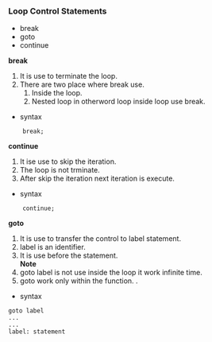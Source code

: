 ### Loop Control Statements  
* break  
* goto   
* continue  

**break**  
1. It is use to terminate the loop.  
2. There are two place where break use.   
    1. Inside the loop.  
    2. Nested loop in otherword loop inside loop use break.    

* syntax  
``` 
    break;
```

**continue**  
1. It ise use to skip the iteration.  
2. The loop is not trminate.  
3. After skip the iteration next iteration is execute.  


* syntax  
``` 
    continue;
```
**goto** 
1. It is use to transfer the control to label statement.  
2. label is an identifier.  
3. It is use before the statement.  
**Note**   
1. goto label is not use inside the loop it work infinite time.   
2. goto work only within the function.   .

* syntax 
``` 
goto label
...
...
label: statement
```
